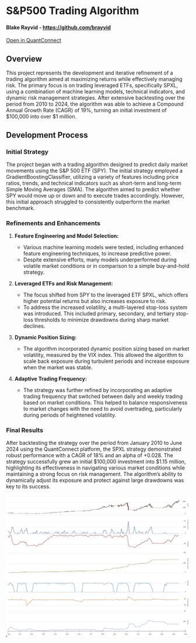 # S&P500 Trading Algorithm
<h4>Blake Rayvid - <a href=https://github.com/brayvid>https://github.com/brayvid</a></h4>
<a href="https://www.quantconnect.com/terminal/processCache?request=embedded_backtest_7ed6443eaa33bc5645d3673d069a54bc.html" rel="Open in QuantConnect">Open in QuantConnect</a>

## Overview

This project represents the development and iterative refinement of a trading algorithm aimed at maximizing returns while effectively managing risk. The primary focus is on trading leveraged ETFs, specifically SPXL, using a combination of machine learning models, technical indicators, and dynamic risk management strategies. After extensive backtesting over the period from 2010 to 2024, the algorithm was able to achieve a Compound Annual Growth Rate (CAGR) of 19%, turning an initial investment of $100,000 into over $1 million.

## Development Process

### Initial Strategy

The project began with a trading algorithm designed to predict daily market movements using the S&P 500 ETF (SPY). The initial strategy employed a GradientBoostingClassifier, utilizing a variety of features including price ratios, trends, and technical indicators such as short-term and long-term Simple Moving Averages (SMA). The algorithm aimed to predict whether SPY would move up or down and to execute trades accordingly. However, this initial approach struggled to consistently outperform the market benchmark.

### Refinements and Enhancements

1. **Feature Engineering and Model Selection:**
   - Various machine learning models were tested, including enhanced feature engineering techniques, to increase predictive power.
   - Despite extensive efforts, many models underperformed during volatile market conditions or in comparison to a simple buy-and-hold strategy.

2. **Leveraged ETFs and Risk Management:**
   - The focus shifted from SPY to the leveraged ETF SPXL, which offers higher potential returns but also increases exposure to risk.
   - To address the increased volatility, a multi-layered stop-loss system was introduced. This included primary, secondary, and tertiary stop-loss thresholds to minimize drawdowns during sharp market declines.

3. **Dynamic Position Sizing:**
   - The algorithm incorporated dynamic position sizing based on market volatility, measured by the VIX index. This allowed the algorithm to scale back exposure during turbulent periods and increase exposure when the market was stable.

4. **Adaptive Trading Frequency:**
   - The strategy was further refined by incorporating an adaptive trading frequency that switched between daily and weekly trading based on market conditions. This helped to balance responsiveness to market changes with the need to avoid overtrading, particularly during periods of heightened volatility.

### Final Results

After backtesting the strategy over the period from January 2010 to June 2024 using the QuantConnect platform, the SPXL strategy demonstrated robust performance with a CAGR of 18% and an alpha of +0.028. The strategy successfully grew an initial $100,000 investment into $1.15 million, highlighting its effectiveness in navigating various market conditions while maintaining a strong focus on risk management. The algorithm’s ability to dynamically adjust its exposure and protect against large drawdowns was key to its success.

<img src='spxl_backtest.png'>